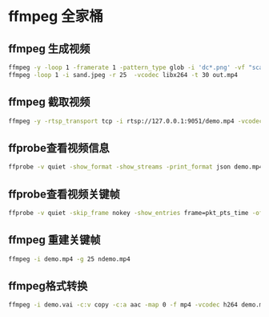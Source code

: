 # ffmpeg 全家桶
## ffmpeg 生成视频
```bash
ffmpeg -y -loop 1 -framerate 1 -pattern_type glob -i 'dc*.png' -vf "scale=1920x1080:force_original_aspect_ratio=decrease,pad=1920:1080:(ow-iw)/2:(oh-ih)/2"  -vcodec libx264 -t 30 out.mp4
ffmpeg -loop 1 -i sand.jpeg -r 25  -vcodec libx264 -t 30 out.mp4
```
## ffmpeg 截取视频
```bash
ffmpeg -y -rtsp_transport tcp -i rtsp://127.0.0.1:9051/demo.mp4 -vcodec copy -f mp4 -t 30 out.mp4
```
## ffprobe查看视频信息
```bash
ffprobe -v quiet -show_format -show_streams -print_format json demo.mp4
```
## ffprobe查看视频关键帧
```bash
ffprobe -v quiet -skip_frame nokey -show_entries frame=pkt_pts_time -of csv=print_section=0 demo.mp4
```
## ffmpeg 重建关键帧
```bash
ffmpeg -i demo.mp4 -g 25 ndemo.mp4
```
## ffmpeg格式转换
```bash
ffmpeg -i demo.vai -c:v copy -c:a aac -map 0 -f mp4 -vcodec h264 demo.mp4
```